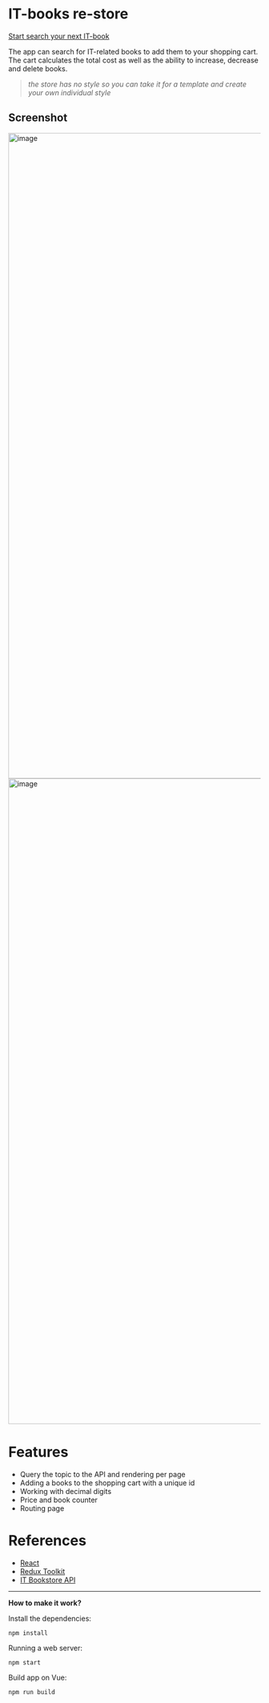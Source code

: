 
# IT-books re-store

[Start search your next IT-book](https://restore-b16f0.web.app/)

The app can search for IT-related books to add them to your shopping cart. The cart calculates the total cost as well as the ability to increase, decrease and delete books.

>_the store has no style so you can take it for a template and create your own individual style_

## Screenshot

<img width="1290" alt="image" src="https://user-images.githubusercontent.com/113831614/217343194-66d683ef-4bc3-44c7-b6d9-86e0debac94f.png">

<img width="1290" alt="image" src="https://user-images.githubusercontent.com/113831614/217343314-9f6cf5e7-640b-40a7-876d-c430021fcf03.png">


# Features
- Query the topic to the API and rendering per page 
- Adding a books to the shopping cart with a unique id
- Working with decimal digits
- Price and book counter 
- Routing page


# References

- [React](https://ru.reactjs.org)
- [Redux Toolkit](https://redux-toolkit.js.org)
- [IT Bookstore API](https://api.itbook.store)

---
**How to make it work?**

Install the dependencies:
```shell
npm install
```
Running a web server:
```shell
npm start 
```
Build app on Vue:
```shell
npm run build 
```

